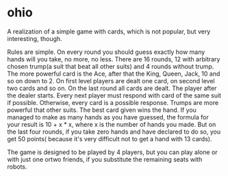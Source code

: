 ohio
====

A realization of a simple game with cards, which is not popular, but very interesting, though.

Rules are simple. On every round you should guess exactly how many hands will you take, no more, no less. There are 16 rounds, 12 with arbitrary chosen trump(a suit that beat all other suits) and 4 rounds without trump. The more powerful card is the Ace, after that the King, Queen, Jack, 10 and so on down to 2. On first level players are dealt one card, on second level two cards and so on. On the last round all cards are dealt. The player after the dealer starts. Every next player must respond with card of the same suit if possible. Otherwise, every card is a possible response. Trumps are more powerful that other suits. The best card given wins the hand. If you managed to make as many hands as you have guessed, the formula for your result is 10 + x * x, where x is the number of hands you made. But on the last four rounds, if you take zero hands and have declared to do so, you get 50 points( because it's very difficult not to get a hand with 13 cards).

The game is designed to be played by 4 players, but you can play alone or with just one ortwo friends, if you substitute the remaining seats with robots.